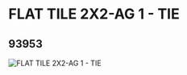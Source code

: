 # FLAT TILE 2X2-AG 1 - TIE
## 93953
![FLAT TILE 2X2-AG 1 - TIE](https://lc-www-live-s.legocdn.com/media/bricks/5/2/4625436.jpg)